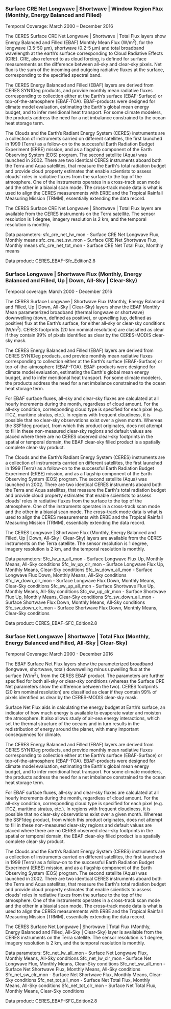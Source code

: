 ### Surface CRE Net Longwave | Shortwave | Window Region Flux (Monthly, Energy Balanced and Filled)
Temporal Coverage: March 2000 – December 2016

The CERES Surface CRE Net Longwave | Shortwave | Total Flux layers show Energy Balanced and Filled (EBAF) Monthly Mean Flux (W/m<sup>2</sup>), for the longwave (3.5-50 µm), shortwave (0.2-5 µm) and total broadband wavelength at the earth’s surface corresponding to Cloud Radiative Effects (CRE). CRE, also referred to as cloud forcing, is defined for surface measurements as the difference between all-sky and clear-sky pixels. Net flux is the sum of the incoming and outgoing radiative fluxes at the surface, corresponding to the specified spectral band.

The CERES Energy Balanced and Filled (EBAF) layers are derived from CERES SYN1Deg products, and provide monthly mean radiative fluxes corresponding to collection either at the Earth’s surface (EBAF-Surface) or top-of-the-atmosphere (EBAF-TOA). EBAF-products were designed for climate model evaluation, estimating the Earth's global mean energy budget, and to infer meridional heat transport. For some climate modelers, the products address the need for a net imbalance constrained to the ocean heat storage term.

The Clouds and the Earth’s Radiant Energy System (CERES) instruments are a collection of instruments carried on different satellites, the first launched in 1999 (Terra) as a follow-on to the successful Earth Radiation Budget Experiment (ERBE) mission, and as a flagship component of the Earth Observing System (EOS) program. The second satellite (Aqua) was launched in 2002. There are two identical CERES instruments aboard both the Terra and Aqua satellites, that measure the Earth's total radiation budget and provide cloud property estimates that enable scientists to assess clouds' roles in radiative fluxes from the surface to the top of the atmosphere. One of the instruments operates in a cross-track scan mode and the other in a biaxial scan mode. The cross-track mode data is what is used to align the CERES measurements with ERBE and the Tropical Rainfall Measuring Mission (TRMM), essentially extending the data record.

The CERES Surface CRE Net Longwave | Shortwave | Total Flux layers are available from the CERES instruments on the Terra satellite. The sensor resolution is 1 degree, imagery resolution is 2 km, and the temporal resolution is monthly.

Data parameters:
sfc_cre_net_lw_mon - Surface CRE Net Longwave Flux, Monthly means
sfc_cre_net_sw_mon - Surface CRE Net Shortwave Flux, Monthly means
sfc_cre_net_tot_mon - Surface CRE Net Total Flux, Monthly means

Data product: CERES_EBAF-Sfc_Edition2.8

### Surface Longwave | Shortwave Flux (Monthly, Energy Balanced and Filled, Up | Down, All-Sky | Clear-Sky)
Temporal coverage: March 2000 - December 2016

The CERES Surface Longwave | Shortwave Flux (Monthly, Energy Balanced and Filled, Up | Down, All-Sky | Clear-Sky) layers show the EBAF Monthly Mean parameterized broadband (thermal longwave or shortwave) downwelling (down, defined as positive), or upwelling (up, defined as positive) flux at the Earth’s surface, for either all-sky or clear-sky conditions (W/m<sup>2</sup>). CERES footprints (20 km nominal resolution) are classified as clear if they contain 99% of pixels identified as clear by the CERES-MODIS clear-sky mask.

The CERES Energy Balanced and Filled (EBAF) layers are derived from CERES SYN1Deg products, and provide monthly mean radiative fluxes corresponding to collection either at the Earth’s surface (EBAF-Surface) or top-of-the-atmosphere (EBAF-TOA). EBAF-products were designed for climate model evaluation, estimating the Earth's global mean energy budget, and to infer meridional heat transport. For some climate modelers, the products address the need for a net imbalance constrained to the ocean heat storage term.

For EBAF surface fluxes, all-sky and clear-sky fluxes are calculated at all hourly increments during the month, regardless of cloud amount. For the all-sky condition, corresponding cloud type is specified for each pixel (e.g. ITCZ, maritime stratus, etc.). In regions with frequent cloudiness, it is possible that no clear-sky observations exist over a given month. Whereas the SSF1deg product, from which this product originates, does not attempt to fill in these non-measured clear-sky regions and default values are placed where there are no CERES observed clear-sky footprints in the spatial or temporal domain, the EBAF clear-sky filled product is a spatially complete clear-sky product.

The Clouds and the Earth’s Radiant Energy System (CERES) instruments are a collection of instruments carried on different satellites, the first launched in 1999 (Terra) as a follow-on to the successful Earth Radiation Budget Experiment (ERBE) mission, and as a flagship component of the Earth Observing System (EOS) program. The second satellite (Aqua) was launched in 2002. There are two identical CERES instruments aboard both the Terra and Aqua satellites, that measure the Earth's total radiation budget and provide cloud property estimates that enable scientists to assess clouds' roles in radiative fluxes from the surface to the top of the atmosphere. One of the instruments operates in a cross-track scan mode and the other in a biaxial scan mode. The cross-track mode data is what is used to align the CERES measurements with ERBE and the Tropical Rainfall Measuring Mission (TRMM), essentially extending the data record.

The CERES Longwave | Shortwave Flux (Monthly, Energy Balanced and Filled, Up | Down, All-Sky | Clear-Sky) layers are available from the CERES instruments on the Terra satellite. The sensor resolution is 1 degree, imagery resolution is 2 km, and the temporal resolution is monthly.

Data parameters:
Sfc_lw_up_all_mon - Surface Longwave Flux Up, Monthly Means, All-Sky conditions
Sfc_lw_up_clr_mon - Surface Longwave Flux Up, Monthly Means, Clear-Sky conditions
Sfc_lw_down_all_mon - Surface Longwave Flux Down, Monthly Means, All-Sky conditions
Sfc_lw_down_clr_mon - Surface Longwave Flux Down, Monthly Means, Clear-Sky conditions
Sfc_sw_up_all_mon - Surface Shortwave Flux Up, Monthly Means, All-Sky conditions
Sfc_sw_up_clr_mon - Surface Shortwave Flux Up, Monthly Means, Clear-Sky conditions
Sfc_sw_down_all_mon - Surface Shortwave Flux Down, Monthly Means, All-Sky conditions
Sfc_sw_down_clr_mon - Surface Shortwave Flux Down, Monthly Means, Clear-Sky conditions

Data product: CERES_EBAF-SFC_Edition2.8

### Surface Net Longwave | Shortwave | Total Flux (Monthly, Energy Balanced and Filled, All-Sky | Clear-Sky)
Temporal Coverage: March 2000 - December 2016

The EBAF Surface Net Flux layers show the parameterized broadband (longwave, shortwave, total) downwelling minus upwelling flux at the surface (W/m<sup>2</sup>), from the CERES EBAF product. The parameters are further specified for both all-sky or clear-sky conditions (whereas the Surface CRE Net parameters show the difference between the two). CERES footprints (20 km nominal resolution) are classified as clear if they contain 99% of pixels identified as clear by the CERES-MODIS clear-sky mask.

Surface Net Flux aids in calculating the energy budget at Earth’s surface, an indicator of how much energy is available to evaporate water and moisten the atmosphere. It also allows study of air-sea energy interactions, which set the thermal structure of the oceans and in turn results in the redistribution of energy around the planet, with many important consequences for climate.

The CERES Energy Balanced and Filled (EBAF) layers are derived from CERES SYN1Deg products, and provide monthly mean radiative fluxes corresponding to collection either at the Earth’s surface (EBAF-Surface) or top-of-the-atmosphere (EBAF-TOA). EBAF-products were designed for climate model evaluation, estimating the Earth's global mean energy budget, and to infer meridional heat transport. For some climate modelers, the products address the need for a net imbalance constrained to the ocean heat storage term.

For EBAF surface fluxes, all-sky and clear-sky fluxes are calculated at all hourly increments during the month, regardless of cloud amount. For the all-sky condition, corresponding cloud type is specified for each pixel (e.g. ITCZ, maritime stratus, etc.). In regions with frequent cloudiness, it is possible that no clear-sky observations exist over a given month. Whereas the SSF1deg product, from which this product originates, does not attempt to fill in these non-measured clear-sky regions and default values are placed where there are no CERES observed clear-sky footprints in the spatial or temporal domain, the EBAF clear-sky filled product is a spatially complete clear-sky product.

The Clouds and the Earth’s Radiant Energy System (CERES) instruments are a collection of instruments carried on different satellites, the first launched in 1999 (Terra) as a follow-on to the successful Earth Radiation Budget Experiment (ERBE) mission, and as a flagship component of the Earth Observing System (EOS) program. The second satellite (Aqua) was launched in 2002. There are two identical CERES instruments aboard both the Terra and Aqua satellites, that measure the Earth's total radiation budget and provide cloud property estimates that enable scientists to assess clouds' roles in radiative fluxes from the surface to the top of the atmosphere. One of the instruments operates in a cross-track scan mode and the other in a biaxial scan mode. The cross-track mode data is what is used to align the CERES measurements with ERBE and the Tropical Rainfall Measuring Mission (TRMM), essentially extending the data record.

The CERES Surface Net Longwave | Shortwave | Total Flux (Monthly, Energy Balanced and Filled, All-Sky | Clear-Sky) layer is available from the CERES instruments on the Terra satellite. The sensor resolution is 1 degree, imagery resolution is 2 km, and the temporal resolution is monthly.

Data parameters:
Sfc_net_lw_all_mon - Surface Net Longwave Flux, Monthly Means, All-Sky conditions
Sfc_net_lw_clr_mon - Surface Net Longwave Flux, Monthly Means, Clear-Sky conditions
Sfc_net_sw_all_mon - Surface Net Shortwave Flux, Monthly Means, All-Sky conditions
Sfc_net_sw_clr_mon - Surface Net Shortwave Flux, Monthly Means, Clear-Sky conditions
Sfc_net_tot_all_mon - Surface Net Total Flux, Monthly Means, All-Sky conditions
Sfc_net_tot_clr_mon - Surface Net Total Flux, Monthly Means, Clear-Sky conditions

Data product: CERES_EBAF-SFC_Edition2.8
